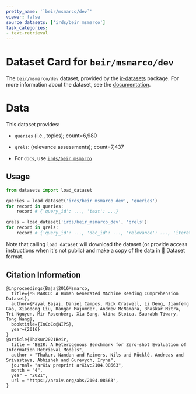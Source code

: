 ```yaml
---
pretty_name: '`beir/msmarco/dev`'
viewer: false
source_datasets: ['irds/beir_msmarco']
task_categories:
- text-retrieval
---
```


# Dataset Card for `beir/msmarco/dev`

The `beir/msmarco/dev` dataset, provided by the [ir-datasets](https://ir-datasets.com/) package.
For more information about the dataset, see the [documentation](https://ir-datasets.com/beir#beir/msmarco/dev).

# Data

This dataset provides:
 - `queries` (i.e., topics); count=6,980
 - `qrels`: (relevance assessments); count=7,437

 - For `docs`, use [`irds/beir_msmarco`](https://huggingface.co/datasets/irds/beir_msmarco)

## Usage

```python
from datasets import load_dataset

queries = load_dataset('irds/beir_msmarco_dev', 'queries')
for record in queries:
    record # {'query_id': ..., 'text': ...}

qrels = load_dataset('irds/beir_msmarco_dev', 'qrels')
for record in qrels:
    record # {'query_id': ..., 'doc_id': ..., 'relevance': ..., 'iteration': ...}

```

Note that calling `load_dataset` will download the dataset (or provide access instructions when it's not public) and make a copy of the
data in 🤗 Dataset format.

## Citation Information

```
@inproceedings{Bajaj2016Msmarco,
  title={MS MARCO: A Human Generated MAchine Reading COmprehension Dataset},
  author={Payal Bajaj, Daniel Campos, Nick Craswell, Li Deng, Jianfeng Gao, Xiaodong Liu, Rangan Majumder, Andrew McNamara, Bhaskar Mitra, Tri Nguyen, Mir Rosenberg, Xia Song, Alina Stoica, Saurabh Tiwary, Tong Wang},
  booktitle={InCoCo@NIPS},
  year={2016}
}
@article{Thakur2021Beir,
  title = "BEIR: A Heterogenous Benchmark for Zero-shot Evaluation of Information Retrieval Models",
  author = "Thakur, Nandan and Reimers, Nils and Rücklé, Andreas and Srivastava, Abhishek and Gurevych, Iryna", 
  journal= "arXiv preprint arXiv:2104.08663",
  month = "4",
  year = "2021",
  url = "https://arxiv.org/abs/2104.08663",
}
```
